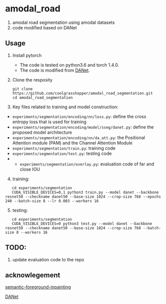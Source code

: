 # amodal_road
1. amodal road segmentation using amodal datasets
2. code modified based on DANet

## Usage

1. Install pytorch

   - The code is tested on python3.6 and torch 1.4.0.
   - The code is modified from [DANet](https://github.com/junfu1115/DANet.git).

2. Clone the resposity

   ```shell
   git clone https://github.com/coolgrasshopper/amodal_road_segmentation.git 
   cd amodal_road_segmentation
   ```
3. Key files related to training and model construction:

  - `experiments/segmentation/encoding/nn/loss.py`: define the cross entropy loss that is used for training
  - `experiments/segmentation/encoding/model/sseg/danet.py`: define the proposed model architecture
  - `experiments/segmentation/encoding/nn/da_att.py`: the Positional Attention module (PAM) and the Channel Attention Module
  - `experiments/segmentation/train.py`: training code
  - `experiments/segmentation/test.py`: testing code
  - - `experiments/segmentation/overlay.py`: evaluation code of far and close IOU

4. training:

```shell (example)
   cd experiments/segmentation
   CUDA_VISIBLE_DEVICES=0,1 python3 train.py --model danet --backbone resnet50 --checkname danet50 --base-size 1024 --crop-size 768 --epochs 240 --batch-size 8 --lr 0.003 --workers 16  
```
5. testing:

```shell (example)
   cd experiments/segmentation
   CUDA_VISIBLE_DEVICES=0 python3 test.py --model danet --backbone resnet50 --checkname danet50 --base-size 1024 --crop-size 768 --batch-size 8 --workers 16  
```
## TODO:
1. update evaluation code to the repo

## acknowlegement
[semantic-foreground-inpainting](https://github.com/Chenyang-Lu/semantic-foreground-inpainting.git)

[DANet](https://github.com/junfu1115/DANet.git)
